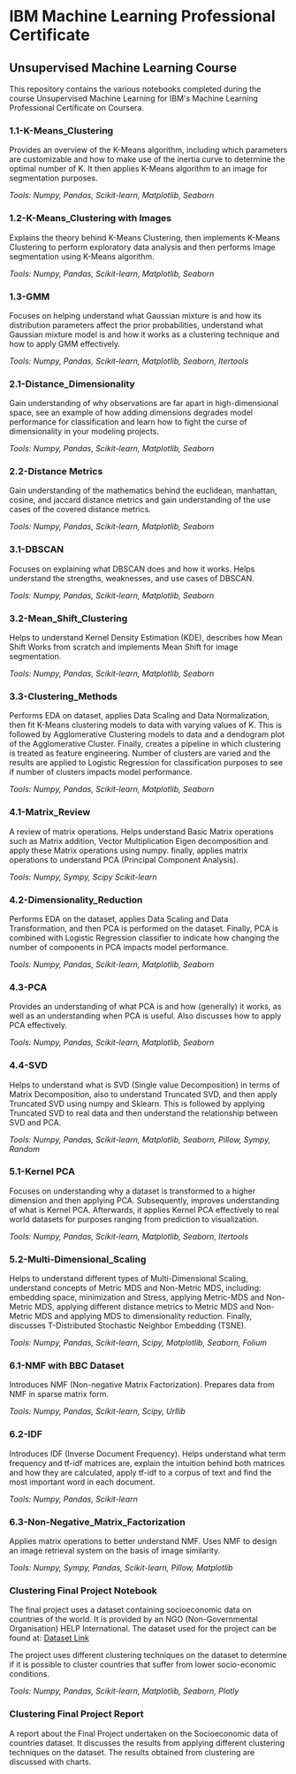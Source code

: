 # IBM Machine Learning Professional Certificate
## Unsupervised Machine Learning Course

This repository contains the various notebooks completed during the course Unsupervised Machine Learning for IBM's Machine Learning Professional Certificate on Coursera.

### 1.1-K-Means_Clustering

Provides an overview of the K-Means algorithm, including which parameters are customizable and how to make use of the inertia curve to determine the optimal number of K. It then applies K-Means algorithm to an image for segmentation purposes.

*Tools: Numpy, Pandas, Scikit-learn, Matplotlib, Seaborn*

### 1.2-K-Means_Clustering with Images

Explains the theory behind K-Means Clustering, then implements K-Means Clustering to perform exploratory data analysis and then performs Image segmentation using K-Means algorithm.

*Tools: Numpy, Pandas, Scikit-learn, Matplotlib, Seaborn*

### 1.3-GMM

Focuses on helping understand what Gaussian mixture is and how its distribution parameters affect the prior probabilities, understand what Gaussian mixture model is and how it works as a clustering technique and how to apply GMM effectively.

*Tools: Numpy, Pandas, Scikit-learn, Matplotlib, Seaborn, Itertools*

### 2.1-Distance_Dimensionality

Gain understanding of why observations are far apart in high-dimensional space, see an example of how adding dimensions degrades model performance for classification
and learn how to fight the curse of dimensionality in your modeling projects.

*Tools: Numpy, Pandas, Scikit-learn, Matplotlib, Seaborn*

### 2.2-Distance Metrics

Gain understanding of the mathematics behind the euclidean, manhattan, cosine, and jaccard distance metrics and gain understanding of the use cases of the covered distance metrics.

*Tools: Numpy, Pandas, Scikit-learn, Matplotlib, Seaborn*

### 3.1-DBSCAN

Focuses on explaining what DBSCAN does and how it works. Helps understand the strengths, weaknesses, and use cases of DBSCAN.

*Tools: Numpy, Pandas, Scikit-learn, Matplotlib, Seaborn*

### 3.2-Mean_Shift_Clustering

Helps to understand Kernel Density Estimation (KDE), describes how Mean Shift Works from scratch and implements Mean Shift for image segmentation.

*Tools: Numpy, Pandas, Scikit-learn, Matplotlib, Seaborn*

### 3.3-Clustering_Methods

Performs EDA on dataset, applies Data Scaling and Data Normalization, then fit K-Means clustering models to data with varying values of K. This is followed by Agglomerative Clustering models to data and a dendogram plot of the Agglomerative Cluster. Finally, creates a pipeline in which clustering is treated as feature engineering. Number of clusters are varied and the results are applied to Logistic Regression for classification purposes to see if number of clusters impacts model performance.

*Tools: Numpy, Pandas, Scikit-learn, Matplotlib, Seaborn*

### 4.1-Matrix_Review

A review of matrix operations. Helps understand Basic Matrix operations such as Matrix addition, Vector Multiplication Eigen decomposition and apply these Matrix operations using numpy. finally, applies matrix operations to understand PCA (Principal Component Analysis).

*Tools: Numpy, Sympy, Scipy Scikit-learn*

### 4.2-Dimensionality_Reduction

Performs EDA on the dataset, applies Data Scaling and Data Transformation, and then PCA is performed on the dataset. Finally, PCA is combined with Logistic Regression classifier to indicate how changing the number of components in PCA impacts model performance.

*Tools: Numpy, Pandas, Scikit-learn, Matplotlib, Seaborn*

### 4.3-PCA

Provides an understanding of what PCA is and how (generally) it works, as well as an understanding when PCA is useful. Also discusses how to apply PCA effectively.

*Tools: Numpy, Pandas, Scikit-learn, Matplotlib, Seaborn*

### 4.4-SVD

Helps to understand what is SVD (Single value Decomposition) in terms of Matrix Decomposition, also to understand Truncated SVD, and then apply Truncated SVD using numpy and Sklearn. This is followed by applying Truncated SVD to real data and then understand the relationship between SVD and PCA.

*Tools: Numpy, Pandas, Scikit-learn, Matplotlib, Seaborn, Pillow, Sympy, Random*

### 5.1-Kernel PCA

Focuses on understanding why a dataset is transformed to a higher dimension and then applying PCA. Subsequently, improves understanding of what is Kernel PCA.
Afterwards, it applies Kernel PCA effectively to real world datasets for purposes ranging from prediction to visualization.

*Tools: Numpy, Pandas, Scikit-learn, Matplotlib, Seaborn, Itertools*

### 5.2-Multi-Dimensional_Scaling

Helps to understand different types of Multi-Dimensional Scaling, understand concepts of Metric MDS and Non-Metric MDS, including: embedding space, minimization and Stress, applying Metric-MDS and Non-Metric MDS, applying different distance metrics to Metric MDS and Non-Metric MDS and applying MDS to dimensionality reduction. Finally, discusses T-Distributed Stochastic Neighbor Embedding (TSNE).

*Tools: Numpy, Pandas, Scikit-learn, Scipy, Matplotlib, Seaborn, Folium*

### 6.1-NMF with BBC Dataset

Introduces NMF (Non-negative Matrix Factorization). Prepares data from NMF in sparse matrix form. 

*Tools: Numpy, Pandas, Scikit-learn, Scipy, Urllib*

### 6.2-IDF

Introduces IDF (Inverse Document Frequency). Helps understand what term frequency and tf-idf matrices are, explain the intuition behind both matrices and how they are calculated, apply tf-idf to a corpus of text and find the most important word in each document.

*Tools: Numpy, Pandas, Scikit-learn*

### 6.3-Non-Negative_Matrix_Factorization

Applies matrix operations to better understand NMF. Uses NMF to design an image retrieval system on the basis of image similarity.

*Tools: Numpy, Sympy, Pandas, Scikit-learn, Pillow, Matplotlib*

### Clustering Final Project Notebook

The final project uses a dataset containing socioeconomic data on countries of the world. It is provided by an NGO (Non-Governmental Organisation) HELP International. The dataset used for the project can be found at: [Dataset Link](https://www.kaggle.com/datasets/rohan0301/unsupervised-learning-on-country-data)

The project uses different clustering techniques on the dataset to determine if it is possible to cluster countries that suffer from lower socio-economic conditions. 

*Tools: Numpy, Pandas, Scikit-learn, Matplotlib, Seaborn, Plotly*

### Clustering Final Project Report

A report about the Final Project undertaken on the Socioeconomic data of countries dataset. It discusses the results from applying different clustering techniques on the dataset. The results obtained from clustering are discussed with charts.
